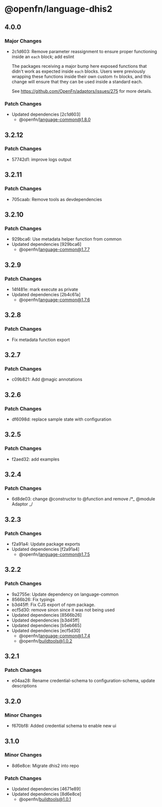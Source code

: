 # @openfn/language-dhis2

## 4.0.0

### Major Changes

- 2c1d603: Remove parameter reassignment to ensure proper functioning inside an
  `each` block; add eslint

  The packages receiving a major bump here exposed functions that didn't work as
  expected inside `each` blocks. Users were previously wrapping these functions
  inside their own custom `fn` blocks, and this change will ensure that they can
  be used inside a standard each.

  See https://github.com/OpenFn/adaptors/issues/275 for more details.

### Patch Changes

- Updated dependencies [2c1d603]
  - @openfn/language-common@1.8.0

## 3.2.12

### Patch Changes

- 57742d1: improve logs output

## 3.2.11

### Patch Changes

- 705caab: Remove tools as devdependencies

## 3.2.10

### Patch Changes

- 929bca6: Use metadata helper function from common
- Updated dependencies [929bca6]
  - @openfn/language-common@1.7.7

## 3.2.9

### Patch Changes

- 14f481e: mark execute as private
- Updated dependencies [2b4c61a]
  - @openfn/language-common@1.7.6

## 3.2.8

### Patch Changes

- Fix metadata function export

## 3.2.7

### Patch Changes

- c09b821: Add @magic annotations

## 3.2.6

### Patch Changes

- df6098d: replace sample state with configuration

## 3.2.5

### Patch Changes

- f2aed32: add examples

## 3.2.4

### Patch Changes

- 6d8de03: change @constructor to @function and remove /\*_ @module Adaptor _/

## 3.2.3

### Patch Changes

- f2a91a4: Update package exports
- Updated dependencies [f2a91a4]
  - @openfn/language-common@1.7.5

## 3.2.2

### Patch Changes

- 9a2755e: Update dependency on language-common
- 8566b26: Fix typings
- b3d45ff: Fix CJS export of npm package.
- ecf5d30: remove sinon since it was not being used
- Updated dependencies [8566b26]
- Updated dependencies [b3d45ff]
- Updated dependencies [b5eb665]
- Updated dependencies [ecf5d30]
  - @openfn/language-common@1.7.4
  - @openfn/buildtools@1.0.2

## 3.2.1

### Patch Changes

- e04aa28: Rename credential-schema to configuration-schema, update descriptions

## 3.2.0

### Minor Changes

- f670bf8: Added credential schema to enable new ui

## 3.1.0

### Minor Changes

- 8d6e8ce: Migrate dhis2 into repo

### Patch Changes

- Updated dependencies [4671e89]
- Updated dependencies [8d6e8ce]
  - @openfn/buildtools@1.0.1
